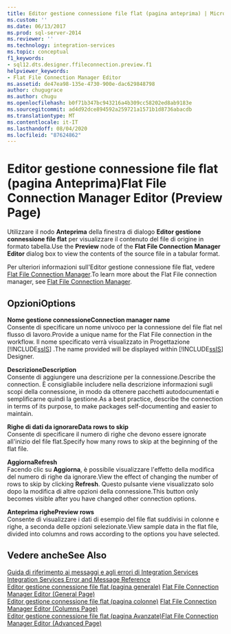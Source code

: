 ```yaml
---
title: Editor gestione connessione file flat (pagina anteprima) | Microsoft Docs
ms.custom: ''
ms.date: 06/13/2017
ms.prod: sql-server-2014
ms.reviewer: ''
ms.technology: integration-services
ms.topic: conceptual
f1_keywords:
- sql12.dts.designer.ffileconnection.preview.f1
helpviewer_keywords:
- Flat File Connection Manager Editor
ms.assetid: de47ea98-135e-4730-900e-dac629848798
author: chugugrace
ms.author: chugu
ms.openlocfilehash: b0f71b347bc943216a4b309cc58202ed8ab9183e
ms.sourcegitcommit: ad4d92dce894592a259721a1571b1d8736abacdb
ms.translationtype: MT
ms.contentlocale: it-IT
ms.lasthandoff: 08/04/2020
ms.locfileid: "87624862"
---
```

# <a name="flat-file-connection-manager-editor-preview-page"></a><span data-ttu-id="ba914-102">Editor gestione connessione file flat (pagina Anteprima)</span><span class="sxs-lookup"><span data-stu-id="ba914-102">Flat File Connection Manager Editor (Preview Page)</span></span>
  <span data-ttu-id="ba914-103">Utilizzare il nodo **Anteprima** della finestra di dialogo **Editor gestione connessione file flat** per visualizzare il contenuto del file di origine in formato tabella.</span><span class="sxs-lookup"><span data-stu-id="ba914-103">Use the **Preview** node of the **Flat File Connection Manager Editor** dialog box to view the contents of the source file in a tabular format.</span></span>  
  
 <span data-ttu-id="ba914-104">Per ulteriori informazioni sull'Editor gestione connessione file flat, vedere [Flat File Connection Manager](connection-manager/file-connection-manager.md).</span><span class="sxs-lookup"><span data-stu-id="ba914-104">To learn more about the Flat File connection manager, see [Flat File Connection Manager](connection-manager/file-connection-manager.md).</span></span>  
  
## <a name="options"></a><span data-ttu-id="ba914-105">Opzioni</span><span class="sxs-lookup"><span data-stu-id="ba914-105">Options</span></span>  
 <span data-ttu-id="ba914-106">**Nome gestione connessione**</span><span class="sxs-lookup"><span data-stu-id="ba914-106">**Connection manager name**</span></span>  
 <span data-ttu-id="ba914-107">Consente di specificare un nome univoco per la connessione del file flat nel flusso di lavoro.</span><span class="sxs-lookup"><span data-stu-id="ba914-107">Provide a unique name for the Flat File connection in the workflow.</span></span> <span data-ttu-id="ba914-108">Il nome specificato verrà visualizzato in Progettazione [!INCLUDE[ssIS](../includes/ssis-md.md)] .</span><span class="sxs-lookup"><span data-stu-id="ba914-108">The name provided will be displayed within [!INCLUDE[ssIS](../includes/ssis-md.md)] Designer.</span></span>  
  
 <span data-ttu-id="ba914-109">**Descrizione**</span><span class="sxs-lookup"><span data-stu-id="ba914-109">**Description**</span></span>  
 <span data-ttu-id="ba914-110">Consente di aggiungere una descrizione per la connessione.</span><span class="sxs-lookup"><span data-stu-id="ba914-110">Describe the connection.</span></span> <span data-ttu-id="ba914-111">È consigliabile includere nella descrizione informazioni sugli scopi della connessione, in modo da ottenere pacchetti autodocumentati e semplificarne quindi la gestione.</span><span class="sxs-lookup"><span data-stu-id="ba914-111">As a best practice, describe the connection in terms of its purpose, to make packages self-documenting and easier to maintain.</span></span>  
  
 <span data-ttu-id="ba914-112">**Righe di dati da ignorare**</span><span class="sxs-lookup"><span data-stu-id="ba914-112">**Data rows to skip**</span></span>  
 <span data-ttu-id="ba914-113">Consente di specificare il numero di righe che devono essere ignorate all'inizio del file flat.</span><span class="sxs-lookup"><span data-stu-id="ba914-113">Specify how many rows to skip at the beginning of the flat file.</span></span>  
  
 <span data-ttu-id="ba914-114">**Aggiorna**</span><span class="sxs-lookup"><span data-stu-id="ba914-114">**Refresh**</span></span>  
 <span data-ttu-id="ba914-115">Facendo clic su **Aggiorna**, è possibile visualizzare l'effetto della modifica del numero di righe da ignorare.</span><span class="sxs-lookup"><span data-stu-id="ba914-115">View the effect of changing the number of rows to skip by clicking **Refresh**.</span></span> <span data-ttu-id="ba914-116">Questo pulsante viene visualizzato solo dopo la modifica di altre opzioni della connessione.</span><span class="sxs-lookup"><span data-stu-id="ba914-116">This button only becomes visible after you have changed other connection options.</span></span>  
  
 <span data-ttu-id="ba914-117">**Anteprima righe**</span><span class="sxs-lookup"><span data-stu-id="ba914-117">**Preview rows**</span></span>  
 <span data-ttu-id="ba914-118">Consente di visualizzare i dati di esempio del file flat suddivisi in colonne e righe, a seconda delle opzioni selezionate.</span><span class="sxs-lookup"><span data-stu-id="ba914-118">View sample data in the flat file, divided into columns and rows according to the options you have selected.</span></span>  
  
## <a name="see-also"></a><span data-ttu-id="ba914-119">Vedere anche</span><span class="sxs-lookup"><span data-stu-id="ba914-119">See Also</span></span>  
 <span data-ttu-id="ba914-120">[Guida di riferimento ai messaggi e agli errori di Integration Services](../../2014/integration-services/integration-services-error-and-message-reference.md) </span><span class="sxs-lookup"><span data-stu-id="ba914-120">[Integration Services Error and Message Reference](../../2014/integration-services/integration-services-error-and-message-reference.md) </span></span>  
 <span data-ttu-id="ba914-121">[Editor gestione connessione file flat &#40;pagina generale&#41;](general-page-of-integration-services-designers-options.md) </span><span class="sxs-lookup"><span data-stu-id="ba914-121">[Flat File Connection Manager Editor &#40;General Page&#41;](general-page-of-integration-services-designers-options.md) </span></span>  
 <span data-ttu-id="ba914-122">[Editor gestione connessione file flat &#40;pagina colonne&#41;](../../2014/integration-services/flat-file-connection-manager-editor-columns-page.md) </span><span class="sxs-lookup"><span data-stu-id="ba914-122">[Flat File Connection Manager Editor &#40;Columns Page&#41;](../../2014/integration-services/flat-file-connection-manager-editor-columns-page.md) </span></span>  
 [<span data-ttu-id="ba914-123">Editor gestione connessione file flat &#40;pagina Avanzate&#41;</span><span class="sxs-lookup"><span data-stu-id="ba914-123">Flat File Connection Manager Editor &#40;Advanced Page&#41;</span></span>](../../2014/integration-services/flat-file-connection-manager-editor-advanced-page.md)  
  
  
